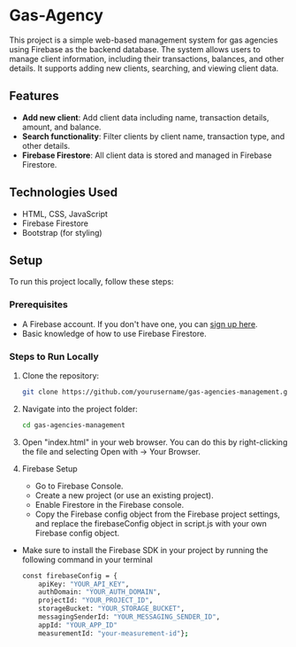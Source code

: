 # Gas-Agency

This project is a simple web-based management system for gas agencies using Firebase as the backend database. The system allows users to manage client information, including their transactions, balances, and other details. It supports adding new clients, searching, and viewing client data.

## Features

- **Add new client**: Add client data including name, transaction details, amount, and balance.
- **Search functionality**: Filter clients by client name, transaction type, and other details.
- **Firebase Firestore**: All client data is stored and managed in Firebase Firestore.

## Technologies Used

- HTML, CSS, JavaScript
- Firebase Firestore
- Bootstrap (for styling)

## Setup

To run this project locally, follow these steps:

### Prerequisites

- A Firebase account. If you don't have one, you can [sign up here](https://firebase.google.com/).
- Basic knowledge of how to use Firebase Firestore.

### Steps to Run Locally

1. Clone the repository:

   ```bash
   git clone https://github.com/yourusername/gas-agencies-management.git

   ```

2. Navigate into the project folder:

   ```bash
   cd gas-agencies-management

   ```

3. Open "index.html" in your web browser. You can do this by right-clicking the file and selecting Open with -> Your Browser.

4. Firebase Setup
   - Go to Firebase Console.
   - Create a new project (or use an existing project).
   - Enable Firestore in the Firebase console.
   - Copy the Firebase config object from the Firebase project settings, and replace the firebaseConfig object in script.js with your own Firebase config object.

- Make sure to install the Firebase SDK in your project by running the following command in your terminal
    ```bash
    const firebaseConfig = {
        apiKey: "YOUR_API_KEY",
        authDomain: "YOUR_AUTH_DOMAIN",
        projectId: "YOUR_PROJECT_ID",
        storageBucket: "YOUR_STORAGE_BUCKET",
        messagingSenderId: "YOUR_MESSAGING_SENDER_ID",
        appId: "YOUR_APP_ID"
        measurementId: "your-measurement-id"};